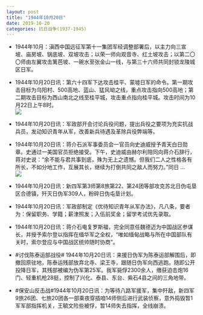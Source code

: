 ```yaml
---
layout: post
title: "1944年10月20日"
date: 2019-10-20
categories: 抗日战争(1937-1945)
---
```


<meta name="referrer" content="no-referrer" />

- 1944年10月：滇西中国远征军第十一集团军经调整部署后，以主力向三宣坡、庙房坡、锅底坡、双坡攻击；以荣一师向观音寺、红土坡攻击；以第二〇〇师由左翼攻击篱芭坡、一碗水至张金山一线，与第三十六师共同封锁龙陵城区日军。 

- 1944年10月20日讯：第六十四军下达攻击桂平、蒙墟日军的命令。第一期攻击目标为乌阳村、500高地、蓝山、猛风坳之线，重点攻击指向500高地；第二期攻击目标为西山南北之线至桂平城，攻击重点指向桂平城。攻击时间为10月22日上午8时。 <br/><img src="https://wx1.sinaimg.cn/large/aca367d8ly1g84ysz91amj20c8081aa2.jpg" />

- 1944年10月20日讯：军政部开会讨论兵役问题，提出兵役之要项为充实抗战兵员，发动知识青年从军，改善新兵待遇及革除兵役弊端等。 

- 1944年10月20日讯：蒋介石派军事委员会一官员向史迪威授予青天白日勋章。史通过一美国官员拒绝接受。下午，史迪威由赫尔利陪同向蒋介石辞行，蒋对史说：“余不能与君共事到底，殊为无上之遗憾。但我们二人之性格各有所长，不如分地工作，互展其长，继续为打倒共同之敌人而努力。”同日 ... <br/><img src="https://wx4.sinaimg.cn/large/aca367d8ly1g84tkyxeqgj20c809zdfv.jpg" />

- 1944年10月20日讯：新四军第3师第8旅第22、第24团等部攻克苏北日伪屯垦区合德镇，歼灭日伪军309人，粉碎日伪屯垦计划。 

- 1944年10月20日讯：军政部制定《优待知识青年从军办法》，凡八条，要者为：保留职务、学籍；薪津照发；入伍前奖金；留学考试优先录取。 

- 1944年10月20日讯：蒋介石电复罗斯福，完全同意任魏德迈为中国战区参谋长，并授予索尔登以指挥在缅华军之全权，“唯如缅甸战略与所在中国部队有关时，索尔登应与中国战区统帅随时协商”。 

- #讨伐陈泰运部战役# 1944年10月20日讯：来援日伪军为陈泰运部解围后，即撤回原驻地，陈泰运残部放弃北寺、梁王寺，跟随日伪军向西逃跑。随即公开投降日军，其残部被编为伪军第25军。我军毙俘2300余人，缴获迫击炮16门、轻重机枪28挺，控制了兴化、泰县、东台、紫石4县之间的三角地带。 

- #保安山反击战#1944年10月20日讯：为等待八路军援军，集中歼敌，新四军9旅26团、七旅20团各一部乘夜穿插咱14师侧后进行武装侦察，意外捣毁暂1军军部指挥机关，王毓文险些被俘，暂14师失去指挥，全线崩溃。 

